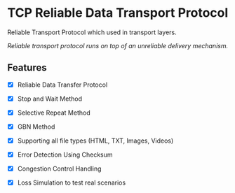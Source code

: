 # TCP Reliable Data Transport Protocol
Reliable Transport Protocol which used in transport layers.

*Reliable transport protocol runs on top of an unreliable delivery mechanism.*

## Features
- [x] Reliable Data Transfer Protocol
- [x] Stop and Wait Method
- [x] Selective Repeat Method
- [x] GBN Method
- [x] Supporting all file types (HTML, TXT, Images, Videos)
- [x] Error Detection Using Checksum
- [x] Congestion Control Handling
- [x] Loss Simulation to test real scenarios

